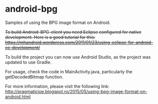 # android-bpg
Samples of using the BPG image format on Android.

~~To build Android-BPG-client you need Eclipse configured for native development. Here is a good tutorial for this:  https://mhandroid.wordpress.com/2011/01/23/using-eclipse-for-android-cc-development/~~

To build the project you can now use Android Studio, as the project was updated to use Gradle.

For usage, check the code in MainActivity.java, particularly the getDecodedBitmap function.

For more information, please visit the following link:
http://pragmaticjoe.blogspot.ro/2015/05/using-bpg-image-format-on-android.html
